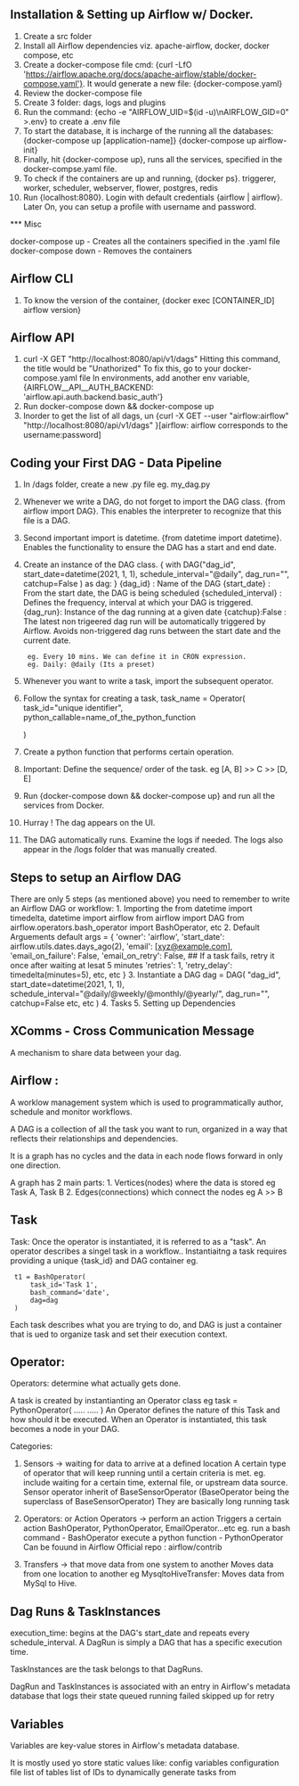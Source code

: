 
## Installation & Setting up Airflow w/ Docker.
1. Create a src folder
2. Install all Airflow dependencies viz. apache-airflow, docker, docker compose, etc
3. Create a docker-compose file
    cmd: {curl -LfO 'https://airflow.apache.org/docs/apache-airflow/stable/docker-compose.yaml'}. 
    It would generate a new file: {docker-compose.yaml}
4. Review the docker-compose file
5. Create 3 folder: dags, logs and plugins
6. Run the command: {echo -e "AIRFLOW_UID=$(id -u)\nAIRFLOW_GID=0" >.env} to create a .env file
7. To start the database, it is incharge of the running all the databases: {docker-compose up [application-name]}
    {docker-compose up airflow-init} 
8. Finally, hit {docker-compose up}, runs all the services, specified in the docker-compse.yaml file.
9. To check if the containers are up and running, {docker ps}. triggerer, worker, scheduler, webserver, flower, postgres, redis
10. Run {localhost:8080}. Login with default credentials {airflow | airflow}. Later On, you can setup a profile with username and password.

*** Misc

docker-compose up - Creates all the containers specified in the .yaml file
docker-compose down - Removes the containers



## Airflow CLI
1. To know the version of the container, {docker exec [CONTAINER_ID] airflow version}

## Airflow API
1. curl -X GET "http://localhost:8080/api/v1/dags"
    Hitting this command, the title would be "Unathorized"
    To fix this, go to your docker-compose.yaml file
    In environments, add another env variable,
    {AIRFLOW__API__AUTH_BACKEND: 'airflow.api.auth.backend.basic_auth'}
2. Run docker-compose down && docker-compose up
3. Inorder to get the list of all dags, un {curl -X GET --user "airflow:airflow" "http://localhost:8080/api/v1/dags" }[airflow: airflow corresponds to the username:password]



## Coding your First DAG - Data Pipeline

1. In /dags folder, create a new .py file
    eg. my_dag.py
2. Whenever we write a DAG, do not forget to import the DAG class.
    {from airflow import DAG}. This enables the interpreter to recognize that this file is a DAG.
3. Second important import is datetime.
    {from datetime import datetime}. Enables the functionality to ensure the DAG has a start and end date.
4. Create an instance of the DAG class.
    {
        with DAG("dag_id", 
                    start_date=datetime(2021, 1, 1), schedule_interval="@daily", 
                    dag_run="", 
                    catchup=False ) as dag: 
    }
        {dag_id} : Name of the DAG
        {start_date} : From the start date, the DAG is being scheduled
        {scheduled_interval} : Defines the frequency, interval at which your DAG is triggered.
        {dag_run}:  Instance of the dag running at a given date 
        {catchup}:False : The latest non trigeered dag run will be automatically triggered by Airflow. Avoids non-triggered dag runs between the start date and the current date.
        
        eg. Every 10 mins. We can define it in CRON expression.
        eg. Daily: @daily (Its a preset)
5. Whenever you want to write a task, import the subsequent operator.
6. Follow the syntax for creating a task,
    task_name = Operator(
        task_id="unique identifier",
        python_callable=name_of_the_python_function
        
    )
7. Create a python function that performs certain operation.
8. Important: Define the sequence/ order of the task.
    eg [A, B] >> C >> [D, E]
9. Run {docker-compose down && docker-compose up} and run all the services from Docker.
10. Hurray ! The dag appears on the UI.
11. The DAG automatically runs. Examine the logs if needed. The logs also appear in the /logs folder that was manually created.


## Steps to setup an Airflow DAG
There are only 5 steps (as mentioned above) you need to remember to write an Airflow DAG or workflow:
    1. Importing the 
        from datetime import timedelta, datetime
        import airflow
        from airflow import DAG
        from airflow.operators.bash_operator import BashOperator, etc
    2. Default Arguements
        default args = {
            'owner': 'airflow',
            'start_date': airflow.utils.dates.days_ago(2),
            'email': [xyz@example.com],
            'email_on_failure': False,
            'email_on_retry': False,
            ## If a task fails, retry it once after waiting at lesat 5 minutes
            'retries': 1,
            'retry_delay': timedelta(minutes=5),
            etc, etc
        }
    3. Instantiate a DAG
        dag = DAG(
                    "dag_id", 
                    start_date=datetime(2021, 1, 1), schedule_interval="@daily/@weekly/@monthly/@yearly/", 
                    dag_run="", 
                    catchup=False
                    etc, etc 
        )
    4. Tasks
    5. Setting up Dependencies




## XComms - Cross Communication Message
A mechanism to share data between your dag.


## Airflow : 
A worklow management system which is used to programmatically author, schedule and monitor workflows.

A DAG is a collection of all the task you want to run, organized in a way that reflects their relationships and dependencies.

It is a graph has no cycles and the data in each node flows forward in only one direction.

A graph has 2 main parts:
    1. Vertices(nodes) where the data is stored
        eg Task A, Task B
    2. Edges(connections) which connect the nodes
        eg A >> B 


## Task
Task: Once the operator is instantiated, it is referred to as a "task". An operator describes a singel task in a workflow.. Instantiaitng a task requires providing a unique {task_id} and DAG container
     eg. 

     t1 = BashOperator(
         task_id='Task 1',
         bash_command='date',
         dag=dag
     )

Each task describes what you are trying to do, and DAG is just a container that is ued to organize task and set their execution context.

## Operator:
Operators:  determine what actually gets done.

A task is created by instantianting an Operator class
    eg task = PythonOperator(
        .....
        .....
    )
An Operator defines the nature of this Task and how should it be executed. When an Operator is instantiated, this task becomes a node in your DAG.

Categories:
1. Sensors -> waiting for data to arrive at a defined location
    A certain type of operator that will keep running until a certain criteria is met. 
        eg. include waiting for a certain time, external file, or upstream data source.
    Sensor operator inherit of BaseSensorOperator (BaseOperator being the superclass of BaseSensorOperator)
    They are basically long running task

2. Operators: or Action Operators -> perform an action
    Triggers a certain action
    BashOperator, PythonOperator, EmailOperator...etc
    eg. run a bash command - BashOperator
        execute a python function - PythonOperator
    Can be fouund in Airflow Official repo : airflow/contrib

3. Transfers -> that move data from one system to another
    Moves data from one location to another
    eg MysqltoHiveTransfer: Moves data from MySql to Hive.



## Dag Runs & TaskInstances 
execution_time: begins at the DAG's start_date and repeats every schedule_interval. A DagRun is simply a DAG that has a specific execution time.

TaskInstances are the task belongs to that DagRuns.

DagRun and TaskInstances is associated with an entry in Airflow's metadata database that logs their state
    queued
    running
    failed
    skipped
    up for retry


## Variables

Variables are key-value stores in Airflow's metadata database.


It is mostly used yo store static values like:
    config variables
    configuration file
    list of tables
    list of IDs to dynamically generate tasks from